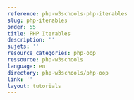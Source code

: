 ```yaml
---
reference: php-w3schools-php-iterables
slug: php-iterables
order: 55
title: PHP Iterables
description: ''
sujets: ''
resource_categories: php-oop
ressource: php-w3schools
language: en
directory: php-w3schools/php-oop
link: ''
layout: tutorials
---
```

